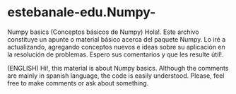 # estebanale-edu.Numpy-
Numpy basics (Conceptos básicos de Numpy)
Hola!. Este archivo constituye un apunte o material básico acerca del paquete Numpy. Lo iré a actualizando, agregando conceptos nuevos e ideas sobre su aplicación
en la resolución de problemas. Espero sus comentarios y que les resulte útil!. 

(ENGLISH)
Hi!, this material is about Numpy basics. Although the comments are mainly in spanish language, the code is easily understood. Please, feel free to make comments
or ask about something.
